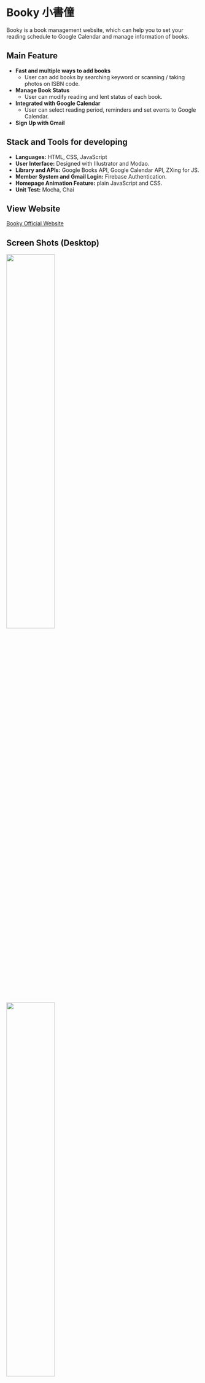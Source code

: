 # Booky 小書僮
Booky is a book management website, which can help you to set your reading schedule to Google Calendar and manage information of books.

## Main Feature
* **Fast and multiple ways to add books**
  * User can add books by searching keyword or scanning / taking photos on ISBN code.
* **Manage Book Status**
  * User can modify reading and lent status of each book.
* **Integrated with Google Calendar**
  * User can select reading period, reminders and set events to Google Calendar.
* **Sign Up with Gmail**

## Stack and Tools for developing
* **Languages:** HTML, CSS, JavaScript
* **User Interface:** Designed with Illustrator and Modao.
* **Library and APIs:** Google Books API, Google Calendar API, ZXing for JS.
* **Member System and Gmail Login:** Firebase Authentication.
* **Homepage Animation Feature:** plain JavaScript and CSS.
* **Unit Test:** Mocha, Chai

## View Website
[Booky Official Website](https://booky-217508.firebaseapp.com/)

## Screen Shots (Desktop)
<img width="50%" height="auto" src="https://i.imgur.com/crqIG8c.png">
<img width="50%" height="auto" src="https://i.imgur.com/b1ZUp2t.jpg">
<img width="50%" height="auto" src="https://i.imgur.com/6PHcYB5.png">
<img width="52%" height="auto" src="https://i.imgur.com/b1qHddk.png">
<img width="50%" height="auto" src="https://i.imgur.com/OdVCCVm.png">
<img width="50%" height="auto" src="https://i.imgur.com/UWdrIdM.png">

## Screen Shots (Mobile)
<img width="30%" height="auto" src="https://i.imgur.com/Qt9LGsA.png">
<img width="30%" height="auto" src="https://i.imgur.com/ZjPs0a6.png">
<img width="30%" height="auto" src="https://i.imgur.com/dkrKrZn.png">

